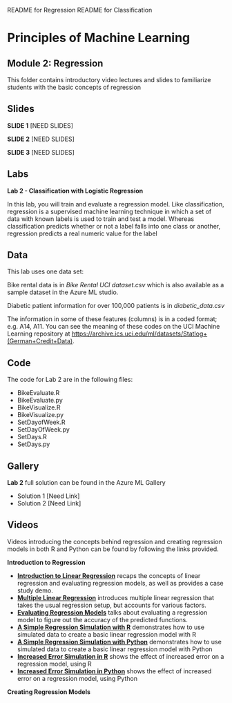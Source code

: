 README for Regression
README for Classification
# Principles of Machine Learning 
## Module 2: Regression

This folder contains introductory video lectures and slides to familiarize students with the basic concepts of regression 

## Slides  

**SLIDE 1**  [NEED SLIDES]

**SLIDE 2**  [NEED SLIDES]

**SLIDE 3**  [NEED SLIDES]

## Labs

**Lab 2 - Classification with Logistic Regression** 

In this lab, you will train and evaluate a regression model. Like classification, regression is a supervised
machine learning technique in which a set of data with known labels is used to train and test a model.
Whereas classification predicts whether or not a label falls into one class or another, regression predicts
a real numeric value for the label

## Data

This lab uses one data set:

Bike rental data is in *Bike Rental UCI dataset.csv* which is also available as a sample dataset in the Azure ML studio.

Diabetic patient information for over 100,000 patients is in *diabetic_data.csv*

The information in some of these features (columns) is in a coded format; e.g. A14, A11. You can see the meaning of these codes on the UCI Machine Learning repository at
https://archive.ics.uci.edu/ml/datasets/Statlog+(German+Credit+Data).

## Code

The code for Lab 2 are in the following files:

- BikeEvaluate.R
- BikeEvaluate.py
- BikeVisualize.R
- BikeVisualize.py
- SetDayofWeek.R
- SetDayOfWeek.py
- SetDays.R
- SetDays.py

## Gallery

**Lab 2** full solution can be found in the Azure ML Gallery

- Solution 1 [Need Link]
- Solution 2 [Need Link]

## Videos  

Videos introducing the concepts behind regression and creating regression models in both R and Python can be found by following the links provided. 

**Introduction to Regression**

- **[Introduction to Linear Regression](https://youtu.be/VLEuvTFwSjE)** recaps the concepts of linear regression and evaluating regression models, as well as provides a case study demo.
- **[Multiple Linear Regression](https://youtu.be/W-Cy7DqM7rk)** introduces multiple linear regression that takes the usual regression setup, but accounts for various factors. 
- **[Evaluating Regression Models](https://youtu.be/k-KZ6UdYf44)** talks about evaluating a regression model to figure out the accuracy of the predicted functions. 
- **[A Simple Regression Simulation with R](https://youtu.be/w_N4RQRJyF4)** demonstrates how to use simulated data to create a basic linear regression model with R
- **[A Simple Regression Simulation with Python](https://youtu.be/XSaU1sHzVdU)** demonstrates how to use simulated data to create a basic linear regression model with Python
- **[Increased Error Simulation in R](https://youtu.be/8nIxlYvdCWw)** shows the effect of increased error on a regression model, using R 
- **[Increased Error Simulation in Python](https://youtu.be/9V9AxseRGw4)** shows the effect of increased error on a regression model, using Python 

**Creating Regression Models**






